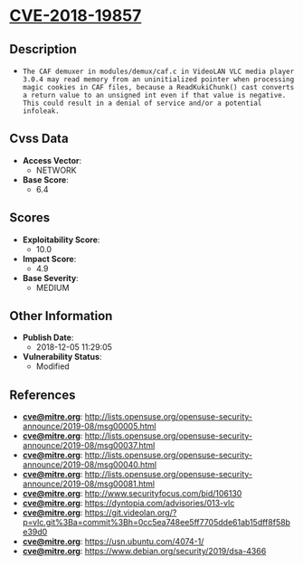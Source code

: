 
# [CVE-2018-19857](https://cve.mitre.org/cgi-bin/cvename.cgi?name=CVE-2018-19857)

## Description

- `The CAF demuxer in modules/demux/caf.c in VideoLAN VLC media player 3.0.4 may read memory from an uninitialized pointer when processing magic cookies in CAF files, because a ReadKukiChunk() cast converts a return value to an unsigned int even if that value is negative. This could result in a denial of service and/or a potential infoleak.`

## Cvss Data

- **Access Vector**:
  - NETWORK
- **Base Score**:
  - 6.4

## Scores

- **Exploitability Score**:
  - 10.0
- **Impact Score**:
  - 4.9
- **Base Severity**:
  - MEDIUM

## Other Information

- **Publish Date**:
  - 2018-12-05 11:29:05
- **Vulnerability Status**:
  - Modified

## References

- **cve@mitre.org**: http://lists.opensuse.org/opensuse-security-announce/2019-08/msg00005.html
- **cve@mitre.org**: http://lists.opensuse.org/opensuse-security-announce/2019-08/msg00037.html
- **cve@mitre.org**: http://lists.opensuse.org/opensuse-security-announce/2019-08/msg00040.html
- **cve@mitre.org**: http://lists.opensuse.org/opensuse-security-announce/2019-08/msg00081.html
- **cve@mitre.org**: http://www.securityfocus.com/bid/106130
- **cve@mitre.org**: https://dyntopia.com/advisories/013-vlc
- **cve@mitre.org**: https://git.videolan.org/?p=vlc.git%3Ba=commit%3Bh=0cc5ea748ee5ff7705dde61ab15dff8f58be39d0
- **cve@mitre.org**: https://usn.ubuntu.com/4074-1/
- **cve@mitre.org**: https://www.debian.org/security/2019/dsa-4366
